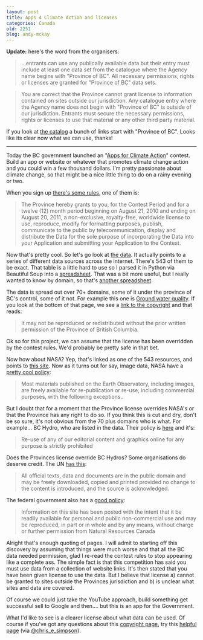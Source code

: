```yaml
---
layout: post
title: Apps 4 Climate Action and licenses
categories: Canada
old: 2251
blog: andy-mckay
---
```

<p><b>Update:</b> here's the word from the organisers:</p>

<blockquote>...entrants can use any publically available data but their entry must include at least one data set from the catalogue where the Agency name begins with "Province of BC". All necessary permissions, rights or licenses are granted for "Province of BC" data sets.</blockquote >

<blockquote>You are correct that the Province cannot grant license to information contained on sites outside our jurisdiction. Any catalogue entry where the Agency name does not begin with "Province of BC" is outside of our jurisdiction. Entrants must secure the necessary permissions, rights or licenses to use that material or any other third party material.</blockquote>

<p>If you look at <a href="http://data.gov.bc.ca/data.html">the catalog</a> a bunch of links start with "Province of BC". Looks like its clear now what we can use, thanks!</p>

<hr />
<p>Today the BC government launched an "<a href="http://www.apps4climateaction.gov.bc.ca">Apps for Climate Action</a>" contest. Build an app or website or whatever that promotes climate change action and you could win a few thousand dollars. I'm pretty passionate about climate change, so that might be a nice little thing to do on a rainy evening or two.</p>

<p>When you sign up <a href="http://www.apps4climateaction.gov.bc.ca/contest_rules.aspx">there's some rules</a>, one of them is:</p>

<blockquote>The Province hereby grants to you, for the Contest Period and for a twelve (12) month period beginning on August 21, 2010 and ending on August 20, 2011, a non-exclusive, royalty-free, worldwide license to use, reproduce, modify for formatting purposes, publish, communicate to the public by telecommunication, display and distribute the Data for the sole purpose of incorporating the Data into your Application and submitting your Application to the Contest.</blockquote>

<p>Now that's pretty cool. So let's go look at <a href="http://data.gov.bc.ca/data.html">the data</a>. It actually points to a series of different data sources across the internet. There's 543 of them to be exact. That table is a little hard to use so I parsed it in Python via Beautiful Soup into a <a href="http://spreadsheets.google.com/ccc?key=0ApbiPdOYdv9IdHJjU2xua3dhZVFpUW81aDViZlItT3c&hl=en">spreadsheet</a>. That was a bit more useful, but I really wanted to know by domain, so that's <a href="http://spreadsheets.google.com/ccc?key=0ApbiPdOYdv9IdDVHcmtsQ2pUUHpwOXZHQzVscHNqRHc&hl=en">another spreadsheet</a>.</p>

<p>The data is spread out over 70+ domains, some of it under the province of BC's control, some of it not. For example this one is <a href="https://apps.gov.bc.ca/pub/geometadata/metadataDetail.do?recordUID=47657&recordSet=ISO19115">Ground water quality</a>. If you look at the bottom of that page, we see a <a href="http://www.gov.bc.ca/com/copyright.html">link to the copyright</a> and that reads:</p>

<blockquote>It may not be reproduced or redistributed without the prior written permission of the Province of British Columbia.</blockquote>

<p>Ok so for this project, we can assume that the license has been overridden by the contest rules. We'd probably be pretty safe in that bet.</p>

<p>Now how about NASA? Yep, that's linked as one of the 543 resources, and points to <a href="http://earthobservatory.nasa.gov/">this site</a>. Now as it turns out for say, image data, NASA have a <a href="http://earthobservatory.nasa.gov/ImageUse/">pretty cool policy</a>:</p>

<blockquote>Most materials published on the Earth Observatory, including images, are freely available for re-publication or re-use, including commercial purposes, with the following exceptions..</blockquote>

<p>But I doubt that for a moment that the Province license overrides NASA's or that the Province has any right to do so. If you think this is cut and dry, don't be so sure, it's not obvious from the 70 plus domains who is what. For example... BC Hydro, who are listed in the data. Their policy is <a href="http://www.bchydro.com/siteinfo/legal.html">here</a> and it's:</p>

<blockquote>Re-use of any of our editorial content and graphics online for any purpose is strictly prohibited</blockquote>

<p>Does the Provinces license override BC Hydros? Some organisations do deserve credit. The UN <a href="http://unfccc.int/home/items/2783.php">has this</a>:</p>

<blockquote>All official texts, data and documents are in the public domain and may be freely downloaded, copied and printed provided no change to the content is introduced, and the source is acknowledged.</blockquote>

<p>The federal government also has a <a href="http://www.nrcan-rncan.gc.ca/com/notiavis-eng.php">good policy</a>:</p>

<blockquote> Information on this site has been posted with the intent that it be readily available for personal and public non-commercial use and may be reproduced, in part or in whole and by any means, without charge or further permission from Natural Resources Canada</blockquote>

<p>Alright that's enough quoting of pages. I will admit to starting off this discovery by assuming that things were much worse and that all the BC data needed permission, glad I re-read the contest rules to stop appearing like a complete ass. The simple fact is that this competition has said you must use data from a collection of website links. It's then stated that you have been given license to use the data. But I believe that license a) cannot be granted to sites outside the Provinces jurisdiction and b) is unclear what sites and data are covered.</p>

<p>Of course we could just take the YouTube approach, build something get successful sell to Google and then.... but this is an app for the Government.</p>

<p>What I'd like to see is a clearer license about what data can be used. Of course if you've got any questions about this <a href="http://ilmbwww.gov.bc.ca/copyright">copyright page</a>, try this <a href="http://ilmbwww.gov.bc.ca/help">helpful page</a> (via <a href="http://twitter.com/chris_e_simpson">@chris_e_simpson</a>).</p>



